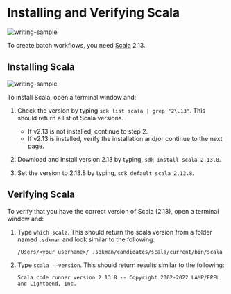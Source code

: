 # Installing and Verifying Scala

![writing-sample](https://img.shields.io/badge/status-writing%20sample-brightgreen)


To create batch workflows, you need [Scala](https://www.scala-lang.org/) 2.13.

## Installing Scala

![writing-sample](https://img.shields.io/badge/status-writing%20sample-brightgreen)

To install Scala, open a terminal window and:

1. Check the version by typing `sdk list scala | grep "2\.13"`. This should return a list of Scala versions.

    - If v2.13 is not installed, continue to step 2.
    - If v2.13 is installed, verify the installation and/or continue to the next page.

1. Download and install version 2.13 by typing, `sdk install scala 2.13.8`. 

1. Set the version to 2.13.8 by typing, `sdk default scala 2.13.8`.

## Verifying Scala

To verify that you have the correct version of Scala (2.13), open a terminal window and:

1. Type `which scala`. This should return the scala version from a folder named `.sdkman` and look similar to the following:

    ```terminal
    /Users/<your_username>/ .sdkman/candidates/scala/current/bin/scala
    ```

1. Type `scala --version`. This should return results similar to the following:

    ```terminal
    Scala code runner version 2.13.8 -- Copyright 2002-2022 LAMP/EPFL and Lightbend, Inc.
    ```
